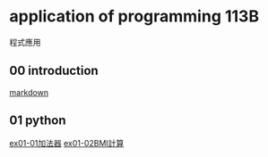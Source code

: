 # application of programming 113B
程式應用
## 00 introduction
[markdown](https://colab.research.google.com/github/Enzo02220222/enzo/blob/main/markdown.ipynb)

## 01 python
[ex01-01加法器](https://colab.research.google.com/drive/1Buk2NAx6feoprdqzwMy-OJTD1u6hUQg_)
[ex01-02BMI計算](https://colab.research.google.com/drive/1MRYSoJJYveThWPuho_bMD8VokCTwUjEb)
